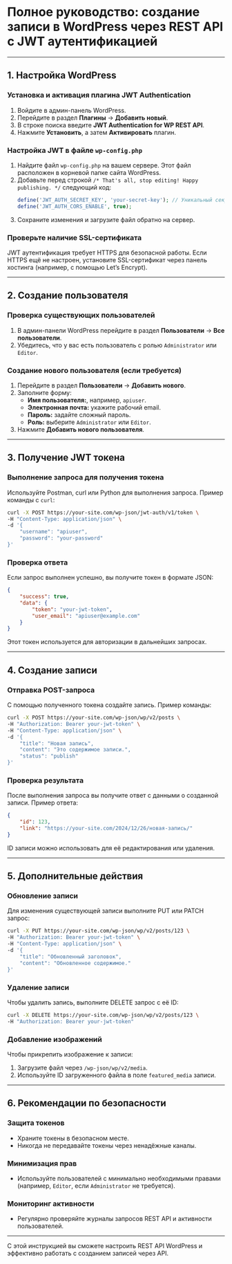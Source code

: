 # Полное руководство: создание записи в WordPress через REST API с JWT аутентификацией

---

## **1. Настройка WordPress**

### Установка и активация плагина JWT Authentication
1. Войдите в админ-панель WordPress.
2. Перейдите в раздел **Плагины** → **Добавить новый**.
3. В строке поиска введите **JWT Authentication for WP REST API**.
4. Нажмите **Установить**, а затем **Активировать** плагин.

### Настройка JWT в файле `wp-config.php`
1. Найдите файл `wp-config.php` на вашем сервере. Этот файл расположен в корневой папке сайта WordPress.
2. Добавьте перед строкой `/* That's all, stop editing! Happy publishing. */` следующий код:
   ```php
   define('JWT_AUTH_SECRET_KEY', 'your-secret-key'); // Уникальный секретный ключ
   define('JWT_AUTH_CORS_ENABLE', true);
   ```
3. Сохраните изменения и загрузите файл обратно на сервер.

### Проверьте наличие SSL-сертификата
JWT аутентификация требует HTTPS для безопасной работы. Если HTTPS ещё не настроен, установите SSL-сертификат через панель хостинга (например, с помощью Let’s Encrypt).

---

## **2. Создание пользователя**

### Проверка существующих пользователей
1. В админ-панели WordPress перейдите в раздел **Пользователи** → **Все пользователи**.
2. Убедитесь, что у вас есть пользователь с ролью `Administrator` или `Editor`.

### Создание нового пользователя (если требуется)
1. Перейдите в раздел **Пользователи** → **Добавить нового**.
2. Заполните форму:
   - **Имя пользователя:**, например, `apiuser`.
   - **Электронная почта:** укажите рабочий email.
   - **Пароль:** задайте сложный пароль.
   - **Роль:** выберите `Administrator` или `Editor`.
3. Нажмите **Добавить нового пользователя**.

---

## **3. Получение JWT токена**

### Выполнение запроса для получения токена
Используйте Postman, curl или Python для выполнения запроса. Пример команды с `curl`:
```bash
curl -X POST https://your-site.com/wp-json/jwt-auth/v1/token \
-H "Content-Type: application/json" \
-d '{
    "username": "apiuser",
    "password": "your-password"
}'
```

### Проверка ответа
Если запрос выполнен успешно, вы получите токен в формате JSON:
```json
{
    "success": true,
    "data": {
        "token": "your-jwt-token",
        "user_email": "apiuser@example.com"
    }
}
```
Этот токен используется для авторизации в дальнейших запросах.

---

## **4. Создание записи**

### Отправка POST-запроса
С помощью полученного токена создайте запись. Пример команды:
```bash
curl -X POST https://your-site.com/wp-json/wp/v2/posts \
-H "Authorization: Bearer your-jwt-token" \
-H "Content-Type: application/json" \
-d '{
    "title": "Новая запись",
    "content": "Это содержимое записи.",
    "status": "publish"
}'
```

### Проверка результата
После выполнения запроса вы получите ответ с данными о созданной записи. Пример ответа:
```json
{
    "id": 123,
    "link": "https://your-site.com/2024/12/26/новая-запись/"
}
```
ID записи можно использовать для её редактирования или удаления.

---

## **5. Дополнительные действия**

### Обновление записи
Для изменения существующей записи выполните PUT или PATCH запрос:
```bash
curl -X PUT https://your-site.com/wp-json/wp/v2/posts/123 \
-H "Authorization: Bearer your-jwt-token" \
-H "Content-Type: application/json" \
-d '{
    "title": "Обновленный заголовок",
    "content": "Обновленное содержимое."
}'
```

### Удаление записи
Чтобы удалить запись, выполните DELETE запрос с её ID:
```bash
curl -X DELETE https://your-site.com/wp-json/wp/v2/posts/123 \
-H "Authorization: Bearer your-jwt-token"
```

### Добавление изображений
Чтобы прикрепить изображение к записи:
1. Загрузите файл через `/wp-json/wp/v2/media`.
2. Используйте ID загруженного файла в поле `featured_media` записи.

---

## **6. Рекомендации по безопасности**

### Защита токенов
- Храните токены в безопасном месте.
- Никогда не передавайте токены через ненадёжные каналы.

### Минимизация прав
- Используйте пользователей с минимально необходимыми правами (например, `Editor`, если `Administrator` не требуется).

### Мониторинг активности
- Регулярно проверяйте журналы запросов REST API и активности пользователей.

---

С этой инструкцией вы сможете настроить REST API WordPress и эффективно работать с созданием записей через API.

